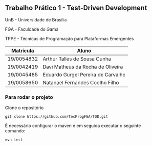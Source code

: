 ## Trabalho Prático 1 - Test-Driven Development
UnB - Universidade de Brasilia

FGA - Faculdade do Gama

TPPE - Técnicas de Programação para Plataformas Emergentes

|Matrícula | Aluno |
| -- | -- |
| 19/0054832  |  Arthur Talles de Sousa Cunha |
| 19/0042419  | Davi Matheus da Rocha de Oliveira  |
| 19/0045485  |  Eduardo Gurgel Pereira de Carvalho  |
| 19/0058650  | Natanael Fernandes Coelho Filho  |

### Para rodar o projeto
Clone o repositório

``
git clone https://github.com/TecProgFGA/TDD.git
``

É necessário configurar o maven e em seguida executar o seguinte comando:

``
mvn test
``
